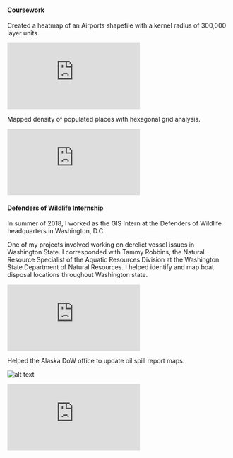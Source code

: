 #### Coursework

Created a heatmap of an Airports shapefile
with a kernel radius of 300,000 layer units.

![alt text](https://chricha1.github.io/heatmap.PDF)

Mapped density of populated places with hexagonal grid analysis.

![alt text](https://chricha1.github.io/hexagon.PDF)

#### Defenders of Wildlife Internship

In summer of 2018, I worked as the GIS Intern at
the Defenders of Wildlife headquarters in Washington, D.C.

One of my projects involved working on derelict vessel issues in Washington State.
I corresponded with Tammy Robbins, the Natural Resource Specialist of the
Aquatic Resources Division at the Washington State Department of Natural Resources.
I helped identify and map boat disposal locations throughout
Washington state.

![alt text](https://chricha1.github.io/WashingtonBoatDisposal.PDF)

Helped the Alaska DoW office to update oil spill report maps.

![alt text](https://chricha1.github.io/cookinlet.PNG)

![alt text](https://chricha1.github.io/Kodiak_Island_oilposter.PDF)
